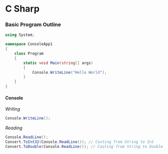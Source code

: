 # C Sharp


### Basic Program Outline

```c#
using System;

namespace ConsoleApp1
{
    class Program
    {
        static void Main(string[] args)
        {
            Console.WriteLine("Hello World");
        }
    }
}
```

#### Console

*Writing*
```c#
Console.WriteLine();
```

*Reading*
```c#
Console.ReadLine();
Convert.ToInt32(Console.ReadLine()); // Casting from String to Int
Convert.ToDouble(Console.ReadLine()); // Casting from String to Double
```
